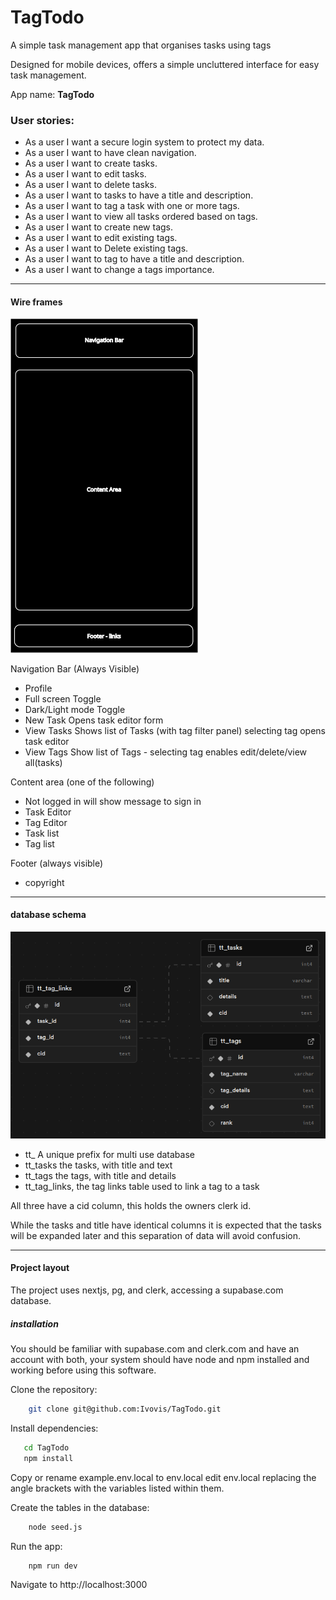 # TagTodo

A simple task management app that organises tasks using tags

Designed for mobile devices, offers a simple uncluttered interface for easy task management.

App name: **TagTodo**

### User stories:

- As a user I want a secure login system to protect my data.
- As a user I want to have clean navigation.
- As a user I want to create tasks.
- As a user I want to edit tasks.
- As a user I want to delete tasks.
- As a user I want to tasks to have a title and description.
- As a user I want to tag a task with one or more tags.
- As a user I want to view all tasks ordered based on tags.
- As a user I want to create new tags.
- As a user I want to edit existing tags.
- As a user I want to Delete existing tags.
- As a user I want to tag to have a title and description.
- As a user I want to change a tags importance.

---

#### Wire frames

<img src="./misc/TagTodoWireframe.svg" alt="wire frame of app" width="300">

Navigation Bar (Always Visible)

- Profile
- Full screen Toggle
- Dark/Light mode Toggle
- New Task Opens task editor form
- View Tasks Shows list of Tasks (with tag filter panel) selecting tag opens task editor
- View Tags Show list of Tags - selecting tag enables edit/delete/view all(tasks)

Content area (one of the following)

- Not logged in will show message to sign in
- Task Editor
- Tag Editor
- Task list
- Tag list

Footer (always visible)

- copyright

---

#### database schema

<img src="./misc/supabase-tables.png" alt="schema of three tables" width="700" >

- tt\_ A unique prefix for multi use database
- tt_tasks the tasks, with title and text
- tt_tags the tags, with title and details
- tt_tag_links, the tag links table used to link a tag to a task

All three have a cid column, this holds the owners clerk id.

While the tasks and title have identical columns it is expected that the tasks will be expanded later and this separation of data will avoid confusion.

---

#### Project layout

The project uses nextjs, pg, and clerk, accessing a supabase.com database.

##### installation

You should be familiar with supabase.com and clerk.com and have an account with both, your system should have node and npm installed and working before using this software.

Clone the repository:

```bash
    git clone git@github.com:Ivovis/TagTodo.git
```

Install dependencies:

```bash
   cd TagTodo
   npm install
```

Copy or rename example.env.local to env.local
edit env.local replacing the angle brackets with the variables listed within them.

Create the tables in the database:

```bash
    node seed.js
```

Run the app:

```bash
    npm run dev
```

Navigate to http://localhost:3000
